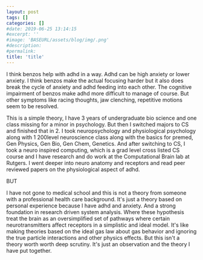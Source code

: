 ```yaml
---
layout: post
tags: []
categories: []
#date: 2019-06-25 13:14:15
#excerpt: ''
#image: 'BASEURL/assets/blog/img/.png'
#description:
#permalink:
title: 'title'
---
```



I think benzos help with adhd in a way. Adhd can be high anxiety or lower anxiety. I think benzos make the actual focusing harder but it also does break the cycle of anxiety and adhd feeding into each other. The cognitive impairment of benzos make adhd more difficult to manage of course. But other symptoms like racing thoughts, jaw clenching, repetitive motions seem to be resolved. 

This is a simple theory, I have 3 years of undergraduate bio science and one class missing for a minor in psychology. But then I switched majors to CS and finished that in 2. I took neuropsychology and physiological psychology along with 1 200level neuroscience class along with the basics for premed, Gen Physics, Gen Bio, Gen Chem, Genetics. And after switching to CS, I took a neuro inspired computing, which is a grad level cross listed CS course and I have research and do work at the Computational Brain lab at Rutgers. I went deeper into neuro anatomy and receptors and read peer reviewed papers on the physiological aspect of adhd. 

BUT

I have not gone to medical school and this is not a theory from someone with a professional health care  background. It's just a theory based on personal experience because I have adhd and anxiety. And a strong foundation in research driven system analysis. Where these hypothesis treat the brain as an oversimplified set of pathways where certain neurotransmitters affect receptors in a simplistic and ideal model. It's like making theories based on the ideal gas law about gas behavior and ignoring the true particle interactions and other physics effects. But this isn't a theory worth worth deep scrutiny. It's just an observation and the theory I have put together. 
